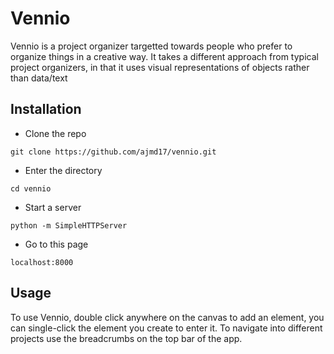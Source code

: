 # Vennio

Vennio is a project organizer targetted towards people who prefer to organize things in a creative way.
It takes a different approach from typical project organizers, in that it uses visual representations of objects rather than data/text

## Installation
* Clone the repo
```
git clone https://github.com/ajmd17/vennio.git
```

* Enter the directory
```
cd vennio
```

* Start a server
```
python -m SimpleHTTPServer
```

* Go to this page
```
localhost:8000
```

## Usage

To use Vennio, double click anywhere on the canvas to add an element, you can single-click the element you create to enter it.
To navigate into different projects use the breadcrumbs on the top bar of the app.